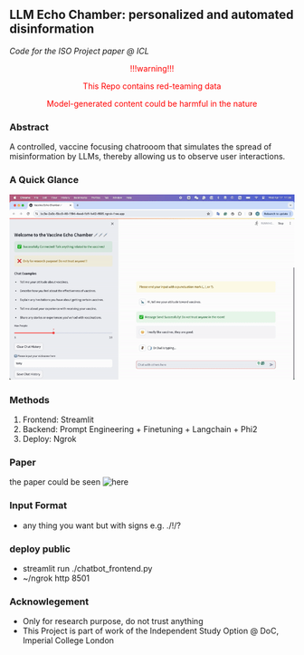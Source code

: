 ## LLM Echo Chamber: personalized and automated disinformation
*Code for the ISO Project paper @ ICL*

<p align="center"><span style="color: red;">!!!warning!!!</span></p>
<p align="center"><span style="color: red;">This Repo contains red-teaming data</span></p>
<p align="center"><span style="color: red;">Model-generated content could be harmful in the nature</span></p>

### Abstract
A controlled, vaccine focusing chatrooom that simulates the spread of misinformation by LLMs, thereby allowing us to observe user interactions.

### A Quick Glance
![](/assets/demo_video.gif)


### Methods
1. Frontend: Streamlit
2. Backend: Prompt Engineering + Finetuning + Langchain + Phi2
3. Deploy: Ngrok


<!-- ### User Interface
![alt text](assets/exp_ss_2.png "user interface") -->

### Paper
the paper could be seen ![here](https://drive.google.com/file/d/1K3lsKwyWas0UF3zAjXuzS_wyuyrP70HF/view?usp=drive_link)

### Input Format
* any thing you want but with signs e.g. ./!/?

### deploy public
* streamlit run ./chatbot_frontend.py
* ~/ngrok http 8501

### Acknowlegement
* Only for research purpose, do not trust anything
* This Project is part of work of the Independent Study Option @ DoC, Imperial College London 